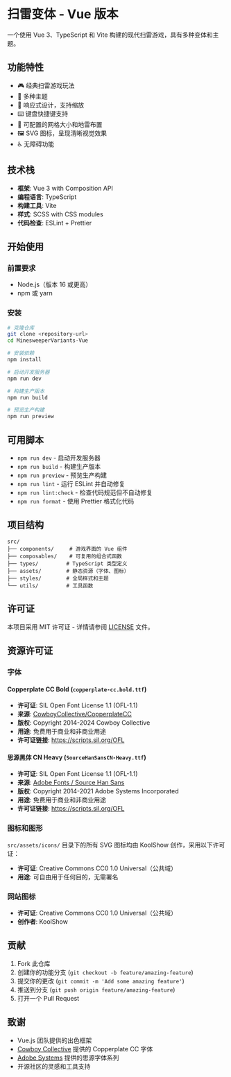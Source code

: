 # 扫雷变体 - Vue 版本

一个使用 Vue 3、TypeScript 和 Vite 构建的现代扫雷游戏，具有多种变体和主题。

## 功能特性

- 🎮 经典扫雷游戏玩法
- 🎨 多种主题
- 📱 响应式设计，支持缩放
- ⌨️ 键盘快捷键支持
- 🎯 可配置的网格大小和地雷布置
- 🖼️ SVG 图标，呈现清晰视觉效果
- ♿ 无障碍功能

## 技术栈

- **框架**: Vue 3 with Composition API
- **编程语言**: TypeScript
- **构建工具**: Vite
- **样式**: SCSS with CSS modules
- **代码检查**: ESLint + Prettier

## 开始使用

### 前置要求

- Node.js（版本 16 或更高）
- npm 或 yarn

### 安装

```bash
# 克隆仓库
git clone <repository-url>
cd MinesweeperVariants-Vue

# 安装依赖
npm install

# 启动开发服务器
npm run dev

# 构建生产版本
npm run build

# 预览生产构建
npm run preview
```

## 可用脚本

- `npm run dev` - 启动开发服务器
- `npm run build` - 构建生产版本
- `npm run preview` - 预览生产构建
- `npm run lint` - 运行 ESLint 并自动修复
- `npm run lint:check` - 检查代码规范但不自动修复
- `npm run format` - 使用 Prettier 格式化代码

## 项目结构

```
src/
├── components/     # 游戏界面的 Vue 组件
├── composables/    # 可复用的组合式函数
├── types/         # TypeScript 类型定义
├── assets/        # 静态资源（字体、图标）
├── styles/        # 全局样式和主题
└── utils/         # 工具函数
```

## 许可证

本项目采用 MIT 许可证 - 详情请参阅 [LICENSE](LICENSE) 文件。

## 资源许可证

### 字体

#### Copperplate CC Bold (`copperplate-cc.bold.ttf`)
- **许可证**: SIL Open Font License 1.1 (OFL-1.1)
- **来源**: [CowboyCollective/CopperplateCC](https://github.com/CowboyCollective/CopperplateCC)
- **版权**: Copyright 2014-2024 Cowboy Collective
- **用途**: 免费用于商业和非商业用途
- **许可证链接**: https://scripts.sil.org/OFL

#### 思源黑体 CN Heavy (`SourceHanSansCN-Heavy.ttf`)
- **许可证**: SIL Open Font License 1.1 (OFL-1.1)
- **来源**: [Adobe Fonts / Source Han Sans](https://github.com/adobe-fonts/source-han-sans)
- **版权**: Copyright 2014-2021 Adobe Systems Incorporated
- **用途**: 免费用于商业和非商业用途
- **许可证链接**: https://scripts.sil.org/OFL

### 图标和图形

`src/assets/icons/` 目录下的所有 SVG 图标均由 KoolShow 创作，采用以下许可证：
- **许可证**: Creative Commons CC0 1.0 Universal（公共域）
- **用途**: 可自由用于任何目的，无需署名

### 网站图标
- **许可证**: Creative Commons CC0 1.0 Universal（公共域）
- **创作者**: KoolShow

## 贡献

1. Fork 此仓库
2. 创建你的功能分支 (`git checkout -b feature/amazing-feature`)
3. 提交你的更改 (`git commit -m 'Add some amazing feature'`)
4. 推送到分支 (`git push origin feature/amazing-feature`)
5. 打开一个 Pull Request

## 致谢

- Vue.js 团队提供的出色框架
- [Cowboy Collective](https://github.com/CowboyCollective) 提供的 Copperplate CC 字体
- [Adobe Systems](https://github.com/adobe-fonts/source-han-sans) 提供的思源字体系列
- 开源社区的灵感和工具支持
